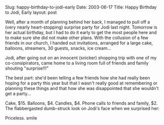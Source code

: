 Slug: happy-birthday-to-jodi-early
Date: 2003-06-17
Title: Happy Birthday to Jodi, Early
layout: post

Well, after a month of planning behind her back, I managed to pull off a (very nearly heart-stopping) surprise party for Jodi last night. Tomorrow is her actual birthday, but I had to do it early to get the most people here and to make sure she did not make other plans. With the collusion of a few friends in our church, I handed out invitations, arranged for a large cake, balloons, streamers, 30 guests, snacks, ice cream...

Jodi, after going out on an innocent (snicker) shopping trip with one of my co-consipirators, came home to a living room full of friends and family shouting &quot;surprise!!!&quot;

The best part: she&#39;d been telling a few friends how she had really been hoping for a party this year but that I wasn&#39;t really good at remembering or planning these things and that how she was disappointed that she wouldn&#39;t get a party...

Cake, $15. Balloons, $4. Candles, $4. Phone calls to friends and family, $2. The flabbergasted dumb-struck look on Jodi&#39;s face when we surprised her:

Priceless. smile

